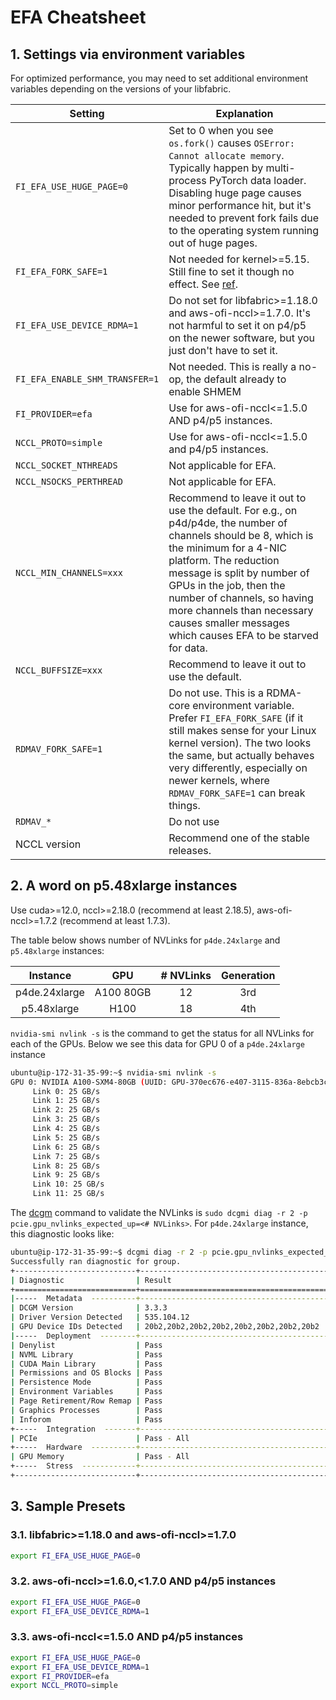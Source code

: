 # EFA Cheatsheet

## 1. Settings via environment variables

For optimized performance, you may need to set additional environment variables depending on the
versions of your libfabric.

| Setting                        | Explanation                                                                                                                                                                                                                                                                                                                                           |
| ------------------------------ | ----------------------------------------------------------------------------------------------------------------------------------------------------------------------------------------------------------------------------------------------------------------------------------------------------------------------------------------------------- |
| `FI_EFA_USE_HUGE_PAGE=0`       | Set to 0 when you see `os.fork()` causes `OSError: Cannot allocate memory`. Typically happen by multi-process PyTorch data loader. Disabling huge page causes minor performance hit, but it's needed to prevent fork fails due to the operating system running out of huge pages.                                                                     |
| `FI_EFA_FORK_SAFE=1`           | Not needed for kernel>=5.15. Still fine to set it though no effect. See [ref](https://github.com/ofiwg/libfabric/pull/9112).                                                                                                                                                                                                                          |
| `FI_EFA_USE_DEVICE_RDMA=1`     | Do not set for libfabric>=1.18.0 and aws-ofi-nccl>=1.7.0. It's not harmful to set it on p4/p5 on the newer software, but you just don't have to set it.                                                                                                                                                                                               |
| `FI_EFA_ENABLE_SHM_TRANSFER=1` | Not needed. This is really a no-op, the default already to enable SHMEM                                                                                                                                                                                                                                                                               |
| `FI_PROVIDER=efa`              | Use for aws-ofi-nccl<=1.5.0 AND p4/p5 instances.                                                                                                                                                                                                                                                                                                      |
| `NCCL_PROTO=simple`            | Use for aws-ofi-nccl<=1.5.0 and p4/p5 instances.                                                                                                                                                                                                                                                                                                      |
| `NCCL_SOCKET_NTHREADS`         | Not applicable for EFA.                                                                                                                                                                                                                                                                                                                               |
| `NCCL_NSOCKS_PERTHREAD`        | Not applicable for EFA.                                                                                                                                                                                                                                                                                                                               |
| `NCCL_MIN_CHANNELS=xxx`        | Recommend to leave it out to use the default. For e.g., on p4d/p4de, the number of channels should be 8, which is the minimum for a 4-NIC platform. The reduction message is split by number of GPUs in the job, then the number of channels, so having more channels than necessary causes smaller messages which causes EFA to be starved for data. |
| `NCCL_BUFFSIZE=xxx`            | Recommend to leave it out to use the default.                                                                                                                                                                                                                                                                                                         |
| `RDMAV_FORK_SAFE=1`            | Do not use. This is a RDMA-core environment variable. Prefer `FI_EFA_FORK_SAFE` (if it still makes sense for your Linux kernel version). The two looks the same, but actually behaves very differently, especially on newer kernels, where `RDMAV_FORK_SAFE=1` can break things.                                                                      |
| `RDMAV_*`                      | Do not use                                                                                                                                                                                                                                                                                                                                            |
| NCCL version                   | Recommend one of the stable releases.                                                                                                                                                                                                                                                                                                                 |

## 2. A word on p5.48xlarge instances

Use cuda>=12.0, nccl>=2.18.0 (recommend at least 2.18.5), aws-ofi-nccl>=1.7.2 (recommend at least
1.7.3).

The table below shows number of NVLinks for `p4de.24xlarge` and `p5.48xlarge` instances:

|   Instance  |    GPU     | # NVLinks | Generation |
|:-----------:|:----------:|:---------:| :---------:| 
|p4de.24xlarge|  A100 80GB |     12    |     3rd    |  
| p5.48xlarge |     H100   |     18    |     4th    |

`nvidia-smi nvlink -s`  is the command to get the status for all NVLinks for each of the GPUs. Below we see this data for GPU 0 of a `p4de.24xlarge` instance

```bash
ubuntu@ip-172-31-35-99:~$ nvidia-smi nvlink -s
GPU 0: NVIDIA A100-SXM4-80GB (UUID: GPU-370ec676-e407-3115-836a-8ebcb3c4f62a)
	 Link 0: 25 GB/s
	 Link 1: 25 GB/s
	 Link 2: 25 GB/s
	 Link 3: 25 GB/s
	 Link 4: 25 GB/s
	 Link 5: 25 GB/s
	 Link 6: 25 GB/s
	 Link 7: 25 GB/s
	 Link 8: 25 GB/s
	 Link 9: 25 GB/s
	 Link 10: 25 GB/s
	 Link 11: 25 GB/s
```
The [dcgm](https://github.com/NVIDIA/DCGM?tab=readme-ov-file) command to validate the NVLinks is `sudo dcgmi diag -r 2 -p pcie.gpu_nvlinks_expected_up=<# NVLinks>`. For `p4de.24xlarge` instance, this diagnostic looks like:

```bash
ubuntu@ip-172-31-35-99:~$ dcgmi diag -r 2 -p pcie.gpu_nvlinks_expected_up=12
Successfully ran diagnostic for group.
+---------------------------+------------------------------------------------+
| Diagnostic                | Result                                         |
+===========================+================================================+
|-----  Metadata  ----------+------------------------------------------------|
| DCGM Version              | 3.3.3                                          |
| Driver Version Detected   | 535.104.12                                     |
| GPU Device IDs Detected   | 20b2,20b2,20b2,20b2,20b2,20b2,20b2,20b2        |
|-----  Deployment  --------+------------------------------------------------|
| Denylist                  | Pass                                           |
| NVML Library              | Pass                                           |
| CUDA Main Library         | Pass                                           |
| Permissions and OS Blocks | Pass                                           |
| Persistence Mode          | Pass                                           |
| Environment Variables     | Pass                                           |
| Page Retirement/Row Remap | Pass                                           |
| Graphics Processes        | Pass                                           |
| Inforom                   | Pass                                           |
+-----  Integration  -------+------------------------------------------------+
| PCIe                      | Pass - All                                     |
+-----  Hardware  ----------+------------------------------------------------+
| GPU Memory                | Pass - All                                     |
+-----  Stress  ------------+------------------------------------------------+
+---------------------------+------------------------------------------------+
```  
  

## 3. Sample Presets

### 3.1. libfabric>=1.18.0 and aws-ofi-nccl>=1.7.0

```bash
export FI_EFA_USE_HUGE_PAGE=0
```

### 3.2. aws-ofi-nccl>=1.6.0,<1.7.0 AND p4/p5 instances

```bash
export FI_EFA_USE_HUGE_PAGE=0
export FI_EFA_USE_DEVICE_RDMA=1
```

### 3.3. aws-ofi-nccl<=1.5.0 AND p4/p5 instances

```bash
export FI_EFA_USE_HUGE_PAGE=0
export FI_EFA_USE_DEVICE_RDMA=1
export FI_PROVIDER=efa
export NCCL_PROTO=simple
```
